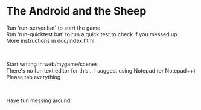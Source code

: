 # The Android and the Sheep
Run 'run-server.bat' to start the game <br/>
Run 'run-quicktest.bat' to run a quick test to check if you messed up <br/>
More instructions in doc/index.html <br/>

<br/>

Start writing in web/mygame/scenes <br/>
There's no fun text editor for this... I suggest using Notepad (or Notepad++) <br/>
Please tab everything <br/>

<br/>

Have fun messing around! <br/>